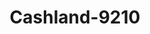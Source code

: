 ---
f_zip-code: 43068
f_state-code: OH
title: Cashland-9210
f_phone: 614-866-6944
f_city-only: Reynoldsburg
f_address: 4499 Refugee Road Reynoldsburg
f_location-unique-id: '9210'
slug: cashland-9210
updated-on: '2024-05-30T13:46:58.046Z'
created-on: '2024-05-30T13:36:59.803Z'
published-on: '2024-05-30T13:54:32.469Z'
f_city-state: cms/city/reynoldsburg-oh.md
f_company: cms/company/cashland.md
f_state: cms/state/ohio.md
layout: '[payday-loan].html'
tags: payday-loan
---